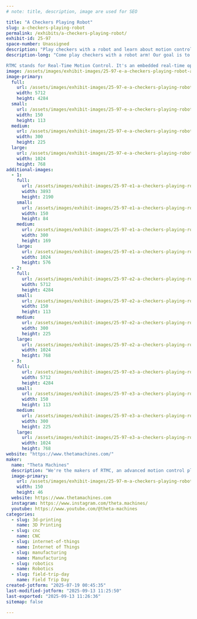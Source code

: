 ```yaml
---
# note: title, description, image are used for SEO

title: "A Checkers Playing Robot"
slug: a-checkers-playing-robot
permalink: /exhibits/a-checkers-playing-robot/
exhibit-id: 25-97
space-number: Unassigned
description: "Play checkers with a robot and learn about motion control!"
description-long: "Come play checkers with a robot arm! Our goal is to get you excited about robotics and show off our brand new motion controller: the RTMC Card.

RTMC stands for Real-Time Motion Control. It's an embedded real-time operating system (RTOS) that allows you to write custom motion control solutions for robots, CNCs, and other automated devices. Find out how you can use RTMC in your next project!"
image: /assets/images/exhibit-images/25-97-e-a-checkers-playing-robot-arm-300x225.jpg
image-primary: 
  full:
    url: /assets/images/exhibit-images/25-97-e-a-checkers-playing-robot-arm-full.jpg
    width: 5712
    height: 4284
  small:
    url: /assets/images/exhibit-images/25-97-e-a-checkers-playing-robot-arm-150x113.jpg
    width: 150
    height: 113
  medium:
    url: /assets/images/exhibit-images/25-97-e-a-checkers-playing-robot-arm-300x225.jpg
    width: 300
    height: 225
  large:
    url: /assets/images/exhibit-images/25-97-e-a-checkers-playing-robot-arm-1024x768.jpg
    width: 1024
    height: 768
additional-images: 
  - 1:
    full:
      url: /assets/images/exhibit-images/25-97-e1-a-checkers-playing-robot-booth-169-full.jpg
      width: 3893
      height: 2190
    small:
      url: /assets/images/exhibit-images/25-97-e1-a-checkers-playing-robot-booth-169-150x84.jpg
      width: 150
      height: 84
    medium:
      url: /assets/images/exhibit-images/25-97-e1-a-checkers-playing-robot-booth-169-300x169.jpg
      width: 300
      height: 169
    large:
      url: /assets/images/exhibit-images/25-97-e1-a-checkers-playing-robot-booth-169-1024x576.jpg
      width: 1024
      height: 576
  - 2:
    full:
      url: /assets/images/exhibit-images/25-97-e2-a-checkers-playing-robot-arm-6564-full.jpg
      width: 5712
      height: 4284
    small:
      url: /assets/images/exhibit-images/25-97-e2-a-checkers-playing-robot-arm-6564-150x113.jpg
      width: 150
      height: 113
    medium:
      url: /assets/images/exhibit-images/25-97-e2-a-checkers-playing-robot-arm-6564-300x225.jpg
      width: 300
      height: 225
    large:
      url: /assets/images/exhibit-images/25-97-e2-a-checkers-playing-robot-arm-6564-1024x768.jpg
      width: 1024
      height: 768
  - 3:
    full:
      url: /assets/images/exhibit-images/25-97-e3-a-checkers-playing-robot-delta-full.jpg
      width: 5712
      height: 4284
    small:
      url: /assets/images/exhibit-images/25-97-e3-a-checkers-playing-robot-delta-150x113.jpg
      width: 150
      height: 113
    medium:
      url: /assets/images/exhibit-images/25-97-e3-a-checkers-playing-robot-delta-300x225.jpg
      width: 300
      height: 225
    large:
      url: /assets/images/exhibit-images/25-97-e3-a-checkers-playing-robot-delta-1024x768.jpg
      width: 1024
      height: 768
website: "https://www.thetamachines.com/"
maker: 
  name: "Theta Machines"
  description: "We're the makers of RTMC, an advanced motion control platform for robots, CNCs, and other automated devices."
  image-primary:
    url: /assets/images/exhibit-images/25-97-m-a-checkers-playing-robot-theta-machines-920x283-whitebg-150x46.jpg
    width: 150
    height: 46
  website: https://www.thetamachines.com
  instagram: https://www.instagram.com/theta.machines/
  youtube: https://www.youtube.com/@theta-machines
categories: 
  - slug: 3d-printing
    name: 3D Printing
  - slug: cnc
    name: CNC
  - slug: internet-of-things
    name: Internet of Things
  - slug: manufacturing
    name: Manufacturing
  - slug: robotics
    name: Robotics
  - slug: field-trip-day
    name: Field Trip Day
created-jotform: "2025-07-19 00:45:35"
last-modified-jotform: "2025-09-13 11:25:50"
last-exported: "2025-09-13 11:26:36"
sitemap: false

---
```

